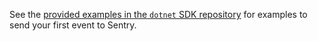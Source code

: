 See the [provided examples in the `dotnet` SDK repository](https://github.com/getsentry/sentry-dotnet/tree/master/samples) for examples to send your first event to Sentry.
